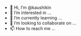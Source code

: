 - 👋 Hi, I’m @kaushikin
- 👀 I’m interested in ...
- 🌱 I’m currently learning ...
- 💞️ I’m looking to collaborate on ...
- 📫 How to reach me ...

<!---
kaushikin/kaushikin is a ✨ special ✨ repository because its `README.md` (this file) appears on your GitHub profile.
You can click the Preview link to take a look at your changes.
--->
